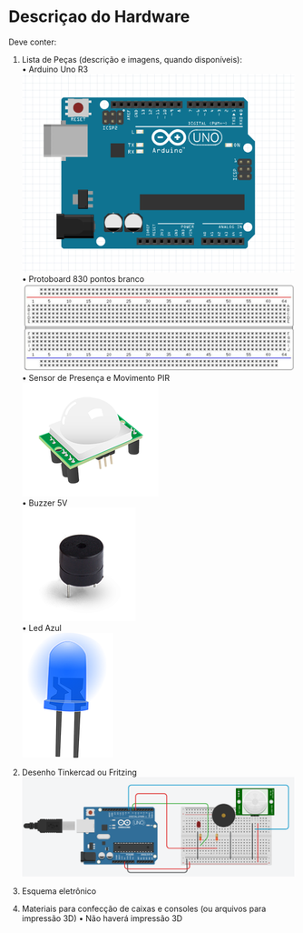 # Descriçao do Hardware

Deve conter:

1) Lista de Peças (descrição e imagens, quando disponíveis):<br />
•	Arduino Uno R3<br />
![picture](imagens/arduino.png)<br />
•	Protoboard 830 pontos branco<br />
![picture](imagens/protoboard.png)
•	Sensor de Presença e Movimento PIR<br />
![picture](imagens/pir.png)<br />
•	Buzzer 5V<br />
![picture](imagens/buzzer.png)<br />
•	Led Azul<br />
![picture](imagens/led_azul.png)

2) Desenho Tinkercad ou Fritzing
![picture](imagens/circuito_tinkercad.png)

3) Esquema eletrônico

4) Materiais para confecção de caixas e consoles (ou arquivos para impressão 3D)
•	Não haverá impressão 3D<br />
